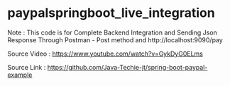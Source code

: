 # paypalspringboot_live_integration

  Note : This code is for Complete Backend Integration and Sending Json Response Through Postman  - Post method  and  http://localhost:9090/pay
 
 Source Video  : https://www.youtube.com/watch?v=GykDyG0ELms
 
 Source Link : https://github.com/Java-Techie-jt/spring-boot-paypal-example

